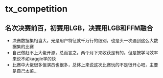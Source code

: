 # tx_competition

## 名次决赛前百，初赛用LGB，决赛用LGB和FFM融合
- 决赛数据集相当大，光是用户特征就千万行的级别，也是头一次遇到这么大数据集的比赛
- 自己做赶不上大佬开源，总而言之，两个月下来收获是有的，但是按学习效率来说不如kaggle学的快
- 比赛中大佬很多但演员也很多，总体上来说这次比赛玩的不是很开心吧，主要是自己太菜...

